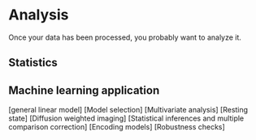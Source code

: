 # Analysis

Once your data has been processed, you probably want to analyze it.

## Statistics

## Machine learning application


[general linear model]
[Model selection]
[Multivariate analysis]
[Resting state]
[Diffusion weighted imaging]
[Statistical inferences and multiple comparison correction]
[Encoding models]
[Robustness checks]
